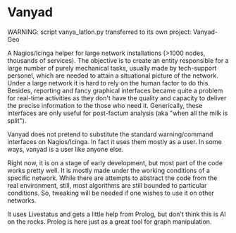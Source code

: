 Vanyad
======

WARNING: script vanya_latlon.py transferred to its own project: Vanyad-Geo

A Nagios/Icinga helper for large network installations (>1000 nodes, thousands of services).
The objective is to create an entity responsible for a large number of purely mechanical tasks,
usually made by tech-support personel, which are needed to attain a situational picture of the network.
Under a large network it is hard to rely on the human factor to do this. Besides, reporting and fancy graphical
interfaces became quite a problem for real-time activities as they don't have the quality and capacity 
to deliver the precise information to the those who need it. Generically, these interfaces are 
only useful for post-factum analysis (aka "when all the milk is split").

Vanyad does not pretend to substitute the standard warning/command interfaces on Nagios/Icinga. 
In fact it uses them mostly as a user. In some ways, vanyad is a user like anyone else.

Right now, it is on a stage of early development, but most part of the code works pretty well.
It is mostly made under the working conditions of a specific network. While there are attempts
to abstract the code from the real environment, still, most algorithms are still bounded to particular 
conditions. So, tweaking will be needed if one wishes to use it on other networks.

It uses Livestatus and gets a little help from Prolog, but don't think this is AI on the rocks. 
Prolog is here just as a great tool for graph manipulation.  

